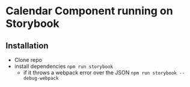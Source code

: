 # Calendar Component running on Storybook
## Installation 
* Clone repo
* install dependencies
`npm run storybook`
    * if it throws a webpack error over the JSON `npm run storybook --debug-webpack`